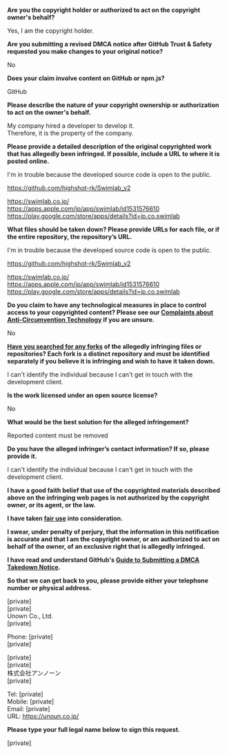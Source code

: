 **Are you the copyright holder or authorized to act on the copyright owner's behalf?**

Yes, I am the copyright holder.

**Are you submitting a revised DMCA notice after GitHub Trust & Safety requested you make changes to your original notice?**

No

**Does your claim involve content on GitHub or npm.js?**

GitHub

**Please describe the nature of your copyright ownership or authorization to act on the owner's behalf.**

My company hired a developer to develop it.  
Therefore, it is the property of the company.

**Please provide a detailed description of the original copyrighted work that has allegedly been infringed. If possible, include a URL to where it is posted online.**

I'm in trouble because the developed source code is open to the public.

https://github.com/highshot-rk/Swimlab_v2

https://swimlab.co.jp/  
https://apps.apple.com/jp/app/swimlab/id1531576610  
https://play.google.com/store/apps/details?id=jp.co.swimlab  

**What files should be taken down? Please provide URLs for each file, or if the entire repository, the repository’s URL.**

I'm in trouble because the developed source code is open to the public.

https://github.com/highshot-rk/Swimlab_v2

https://swimlab.co.jp/  
https://apps.apple.com/jp/app/swimlab/id1531576610  
https://play.google.com/store/apps/details?id=jp.co.swimlab

**Do you claim to have any technological measures in place to control access to your copyrighted content? Please see our <a href="https://docs.github.com/articles/guide-to-submitting-a-dmca-takedown-notice#complaints-about-anti-circumvention-technology">Complaints about Anti-Circumvention Technology</a> if you are unsure.**

No

**<a href="https://docs.github.com/articles/dmca-takedown-policy#b-what-about-forks-or-whats-a-fork">Have you searched for any forks</a> of the allegedly infringing files or repositories? Each fork is a distinct repository and must be identified separately if you believe it is infringing and wish to have it taken down.**

I can't identify the individual because I can't get in touch with the development client.

**Is the work licensed under an open source license?**

No

**What would be the best solution for the alleged infringement?**

Reported content must be removed

**Do you have the alleged infringer’s contact information? If so, please provide it.**

I can't identify the individual because I can't get in touch with the development client.

**I have a good faith belief that use of the copyrighted materials described above on the infringing web pages is not authorized by the copyright owner, or its agent, or the law.**

**I have taken <a href="https://www.lumendatabase.org/topics/22">fair use</a> into consideration.**

**I swear, under penalty of perjury, that the information in this notification is accurate and that I am the copyright owner, or am authorized to act on behalf of the owner, of an exclusive right that is allegedly infringed.**

**I have read and understand GitHub's <a href="https://docs.github.com/articles/guide-to-submitting-a-dmca-takedown-notice/">Guide to Submitting a DMCA Takedown Notice</a>.**

**So that we can get back to you, please provide either your telephone number or physical address.**

[private]  
[private]  
Unown Co., Ltd.  
[private]  

Phone: [private]  
[private]  

[private]  
[private]  
株式会社アンノーン  
[private]  

Tel: [private]  
Mobile: [private]  
Email: [private]  
URL: https://unoun.co.jp/

**Please type your full legal name below to sign this request.**

[private]  
